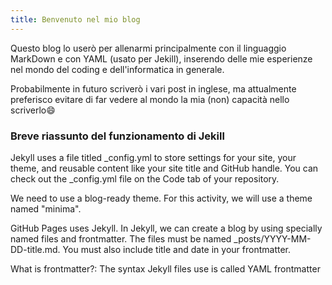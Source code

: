 ```yaml
---
title: Benvenuto nel mio blog
---
```


Questo blog lo userò per allenarmi principalmente con il linguaggio MarkDown e con YAML (usato per Jekill), inserendo delle mie esperienze nel mondo del coding e dell'informatica in generale.

Probabilmente in futuro scriverò i vari post in inglese, ma attualmente preferisco evitare di far vedere al mondo la mia (non) capacità nello scriverlo😄

### Breve riassunto del funzionamento di Jekill

Jekyll uses a file titled _config.yml to store settings for your site, your theme, and reusable content like your site title and GitHub handle. You can check out the _config.yml file on the Code tab of your repository.

We need to use a blog-ready theme. For this activity, we will use a theme named "minima".

GitHub Pages uses Jekyll. In Jekyll, we can create a blog by using specially named files and frontmatter. The files must be named _posts/YYYY-MM-DD-title.md. You must also include title and date in your frontmatter.

What is frontmatter?: The syntax Jekyll files use is called YAML frontmatter
